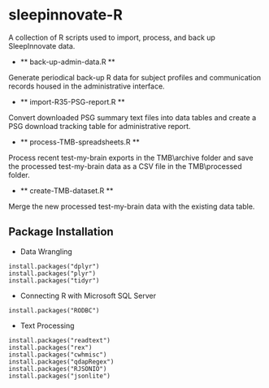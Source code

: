 sleepinnovate-R
===============

A collection of R scripts used to import, process, and back up SleepInnovate data.  


- ** back-up-admin-data.R **

Generate periodical back-up R data for subject profiles and communication records housed in the administrative interface.

- ** import-R35-PSG-report.R ** 

Convert downloaded PSG summary text files into data tables and create a PSG download tracking table for administrative report.

- ** process-TMB-spreadsheets.R **

Process recent test-my-brain exports in the TMB\archive folder and save the processed test-my-brain data as a CSV file in the TMB\processed folder. 

- ** create-TMB-dataset.R ** 

Merge the new processed test-my-brain data with the existing data table. 


## Package Installation

-  Data Wrangling
``` 
install.packages("dplyr")
install.packages("plyr")
install.packages("tidyr")
```

- Connecting R with Microsoft SQL Server 
```
install.packages("RODBC")
```

- Text Processing
```
install.packages("readtext")
install.packages("rex")
install.packages("cwhmisc")
install.packages("qdapRegex")
install.packages("RJSONIO")
install.packages("jsonlite")
```











